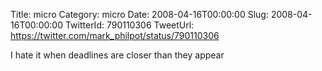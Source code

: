Title: micro
Category: micro
Date: 2008-04-16T00:00:00
Slug: 2008-04-16T00:00:00
TwitterId: 790110306
TweetUrl: https://twitter.com/mark_philpot/status/790110306

I hate it when deadlines are closer than they appear